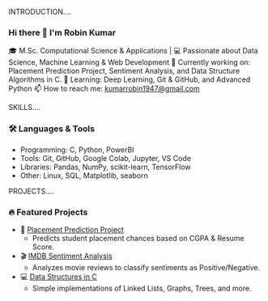 INTRODUCTION....
### Hi there 👋 I'm Robin Kumar
🎓 M.Sc. Computational Science & Applications | 💻 Passionate about Data Science, Machine Learning & Web Development
🔭 Currently working on: Placement Prediction Project, Sentiment Analysis, and Data Structure Algorithms in C.
🌱 Learning: Deep Learning, Git & GitHub, and Advanced Python
📫 How to reach me: kumarrobin1947@gmail.com

SKILLS....
### 🛠️ Languages & Tools
- Programming: C, Python, PowerBI
- Tools: Git, GitHub, Google Colab, Jupyter, VS Code
- Libraries: Pandas, NumPy, scikit-learn, TensorFlow
- Other: Linux, SQL, Matplotlib, seaborn

PROJECTS....
### 🔥 Featured Projects
- 🎯 [Placement Prediction Project](https://github.com/Robinkumar158/placement-prediction)
  - Predicts student placement chances based on CGPA & Resume Score.
- 🎬 [IMDB Sentiment Analysis](https://github.com/Robinkumar158/imdb-sentiment)
  - Analyzes movie reviews to classify sentiments as Positive/Negative.
- 💻 [Data Structures in C](https://github.com/Robinkumar158/data-structures-c)
  - Simple implementations of Linked Lists, Graphs, Trees, and more.
